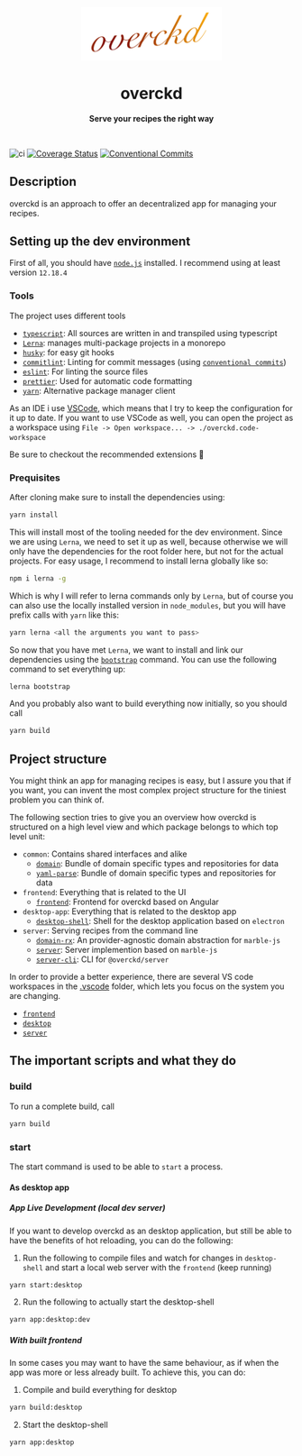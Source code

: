 <p align="center">
  <img width="250" src="./assets/overckd.svg">
</p>
<h1 align="center">overckd</h1>
<p align="center">
  <b>Serve your recipes the right way</b>
</p>

<br>

![ci](https://github.com/ckapps/overckd/workflows/CI/badge.svg)
[![Coverage Status](https://coveralls.io/repos/github/ckapps/overckd/badge.svg?branch=master)](https://coveralls.io/github/ckapps/overckd?branch=master)
[![Conventional Commits][conventional-commits-image]][conventional-commits-url]

## Description

overckd is an approach to offer an decentralized app for managing your recipes.

## Setting up the dev environment

First of all, you should have [`node.js`](https://nodejs.org/en/) installed. I recommend using at least version `12.18.4`

### Tools

The project uses different tools

- [`typescript`](https://www.typescriptlang.org/): All sources are written in and transpiled using typescript
- [`Lerna`](https://lerna.js.org/): manages multi-package projects in a monorepo
- [`husky`](https://typicode.github.io/husky/#/): for easy git hooks
- [`commitlint`](https://commitlint.js.org/): Linting for commit messages (using [`conventional commits`](https://www.conventionalcommits.org/en/v1.0.0/))
- [`eslint`](https://eslint.org/): For linting the source files
- [`prettier`](https://prettier.io/): Used for automatic code formatting
- [`yarn`](https://yarnpkg.com/): Alternative package manager client

As an IDE i use [VSCode](https://code.visualstudio.com/), which means that I try to keep the configuration for it up to date. If you want to use VSCode as well, you can open the project as a workspace using
`File -> Open workspace... -> ./overckd.code-workspace`

Be sure to checkout the recommended extensions 🙂

### Prequisites

After cloning make sure to install the dependencies using:

```sh
yarn install
```

This will install most of the tooling needed for the dev environment.
Since we are using `Lerna`, we need to set it up as well, because otherwise we will only have the dependencies for the root folder here, but not for the actual projects. For easy usage, I recommend to install lerna globally like so:

```sh
npm i lerna -g
```

Which is why I will refer to lerna commands only by `Lerna`, but of course you can also use the locally installed version in `node_modules`, but you will have prefix calls with `yarn` like this:

```sh
yarn lerna <all the arguments you want to pass>
```

So now that you have met `Lerna`, we want to install and link our dependencies using the [`bootstrap`](https://github.com/lerna/lerna/tree/master/commands/bootstrap#readme) command. You can use the following command to set everything up:

```sh
lerna bootstrap
```

And you probably also want to build everything now initially, so you should call

```sh
yarn build
```

## Project structure

You might think an app for managing recipes is easy, but I assure you that if you want, you can invent the most complex project structure for the tiniest problem you can think of.

The following section tries to give you an overview how overckd is structured on a high level view and which package belongs to which top level unit:

- `common`: Contains shared interfaces and alike
  - [`domain`](./packages/domain/README.md): Bundle of domain specific types and repositories for data
  - [`yaml-parse`](./packages/yaml-parser/README.md): Bundle of domain specific types and repositories for data
- `frontend`: Everything that is related to the UI
  - [`frontend`](./packages/frontend/README.md): Frontend for overckd based on Angular
- `desktop-app`: Everything that is related to the desktop app
  - [`desktop-shell`](./packages/desktop-shell/README.md): Shell for the desktop application based on `electron`
- `server`: Serving recipes from the command line
  - [`domain-rx`](./packages/domain-rx/README.md): An provider-agnostic domain abstraction for `marble-js`
  - [`server`](./packages/server/README.md): Server implemention based on `marble-js`
  - [`server-cli`](./packages/server-cli/README.md): CLI for `@overckd/server`

In order to provide a better experience, there are several VS code workspaces in the [.vscode](./.vscode) folder, which lets you focus on the system you are changing.

- [`frontend`](./.vscode/overckd-frontend.code-workspace)
- [`desktop`](./.vscode/overckd-deskop.code-workspace)
- [`server`](./.vscode/overckd-server.code-workspace)

## The important scripts and what they do

### build

To run a complete build, call

```sh
yarn build
```

### start

The start command is used to be able to `start` a process.

#### As desktop app

##### App Live Development (local dev server)

If you want to develop overckd as an desktop application, but still be able to have the benefits of hot reloading, you can do the following:

1. Run the following to compile files and watch for changes in `desktop-shell` and start a local web server with the `frontend` (keep running)

```sh
yarn start:desktop
```

2. Run the following to actually start the desktop-shell

```sh
yarn app:desktop:dev
```

##### With built frontend

In some cases you may want to have the same behaviour, as if when the app was more or less already built. To achieve this, you can do:

1. Compile and build everything for desktop

```sh
yarn build:desktop
```

2. Start the desktop-shell

```sh
yarn app:desktop
```

[conventional-commits-image]: https://img.shields.io/badge/Conventional%20Commits-1.0.0-yellow.svg
[conventional-commits-url]: https://conventionalcommits.org/
